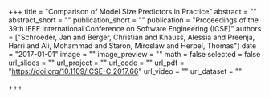 +++
title = "Comparison of Model Size Predictors in Practice"
abstract = ""
abstract_short = ""
publication_short = ""
publication = "Proceedings of the 39th IEEE International Conference on Software Engineering (ICSE)"
authors = ["Schroeder, Jan and Berger, Christian and Knauss, Alessia and Preenja, Harri and Ali, Mohammad and Staron, Miroslaw and Herpel, Thomas"]
date = "2017-01-01"
image = ""
image_preview = ""
math = false
selected = false
url_slides = ""
url_project = ""
url_code = ""
url_pdf = "https://doi.org/10.1109/ICSE-C.2017.66"
url_video = ""
url_dataset = ""

+++
